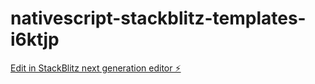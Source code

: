 # nativescript-stackblitz-templates-i6ktjp

[Edit in StackBlitz next generation editor ⚡️](https://stackblitz.com/~/github.com/Yeiner0811/nativescript-stackblitz-templates-i6ktjp)